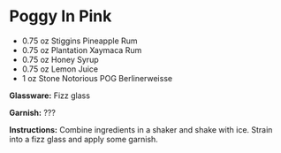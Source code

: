 # Poggy In Pink

* 0.75 oz Stiggins Pineapple Rum
* 0.75 oz Plantation Xaymaca Rum
* 0.75 oz Honey Syrup
* 0.75 oz Lemon Juice
* 1 oz Stone Notorious POG Berlinerweisse

__Glassware:__ Fizz glass

__Garnish:__ ???

__Instructions:__ Combine ingredients in a shaker and shake with ice. Strain into a fizz glass and apply some garnish.
